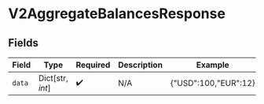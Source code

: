 # V2AggregateBalancesResponse


## Fields

| Field                | Type                 | Required             | Description          | Example              |
| -------------------- | -------------------- | -------------------- | -------------------- | -------------------- |
| `data`               | Dict[str, *int*]     | :heavy_check_mark:   | N/A                  | {"USD":100,"EUR":12} |